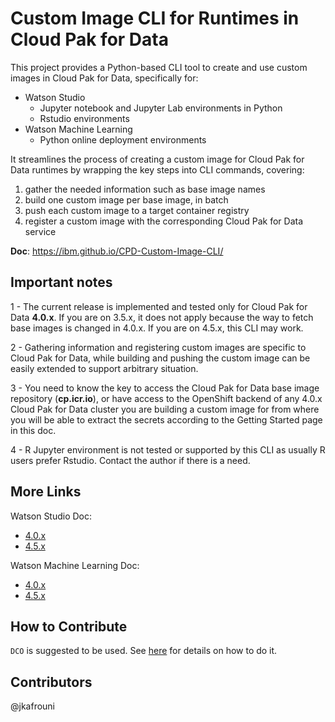 # Custom Image CLI for Runtimes in Cloud Pak for Data 

This project provides a Python-based CLI tool to create and use custom images in Cloud Pak for Data, specifically for:
- Watson Studio
  - Jupyter notebook and Jupyter Lab environments in Python
  - Rstudio environments
- Watson Machine Learning
  - Python online deployment environments

It streamlines the process of creating a custom image for Cloud Pak for Data runtimes by wrapping the key steps into CLI commands, covering:
1. gather the needed information such as base image names
2. build one custom image per base image, in batch
3. push each custom image to a target container registry
4. register a custom image with the corresponding Cloud Pak for Data service


**Doc**: https://ibm.github.io/CPD-Custom-Image-CLI/

## Important notes

1 - The current release is implemented and tested only for Cloud Pak for Data **4.0.x**. If you are on 3.5.x, it does not apply because the way to fetch base images is changed in 4.0.x. If you are on 4.5.x, this CLI may work.

2 - Gathering information and registering custom images are specific to Cloud Pak for Data, while building and pushing the custom image can be easily extended to support arbitrary situation.

3 - You need to know the key to access the Cloud Pak for Data base image repository (**cp.icr.io**), or have access to the OpenShift backend of any 4.0.x Cloud Pak for Data cluster you are building a custom image for from where you will be able to extract the secrets according to the Getting Started page in this doc.

4 - R Jupyter environment is not tested or supported by this CLI as usually R users prefer Rstudio. Contact the author if there is a need.

## More Links

Watson Studio Doc: 
- [4.0.x](https://www.ibm.com/docs/en/cloud-paks/cp-data/4.0?topic=environments-building-custom-images)
- [4.5.x](https://www.ibm.com/docs/en/cloud-paks/cp-data/4.5.x?topic=environments-building-custom-images)

Watson Machine Learning Doc: 
- [4.0.x](https://www.ibm.com/docs/en/cloud-paks/cp-data/4.0?topic=functions-working-custom-images)
- [4.5.x](https://www.ibm.com/docs/en/cloud-paks/cp-data/4.5.x?topic=functions-working-custom-images)


## How to Contribute
`DCO` is suggested to be used. See [here](https://wiki.linuxfoundation.org/dco) for details on how to do it.

## Contributors
@jkafrouni

